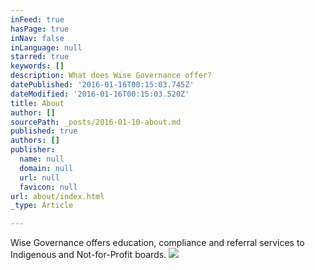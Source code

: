 ```yaml
---
inFeed: true
hasPage: true
inNav: false
inLanguage: null
starred: true
keywords: []
description: What does Wise Governance offer?
datePublished: '2016-01-16T00:15:03.745Z'
dateModified: '2016-01-16T00:15:03.520Z'
title: About
author: []
sourcePath: _posts/2016-01-10-about.md
published: true
authors: []
publisher:
  name: null
  domain: null
  url: null
  favicon: null
url: about/index.html
_type: Article

---
```

Wise Governance offers education, compliance and referral services to Indigenous and Not-for-Profit boards. ![](https://the-grid-user-content.s3-us-west-2.amazonaws.com/d4d7a2d7-a12c-4ac0-b2e1-55cde10d8fbe.jpg)